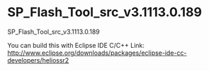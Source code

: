 # SP_Flash_Tool_src_v3.1113.0.189
SP_Flash_Tool_src_v3.1113.0.189

You can build this with Eclipse IDE C/C++
Link: http://www.eclipse.org/downloads/packages/eclipse-ide-cc-developers/heliossr2
